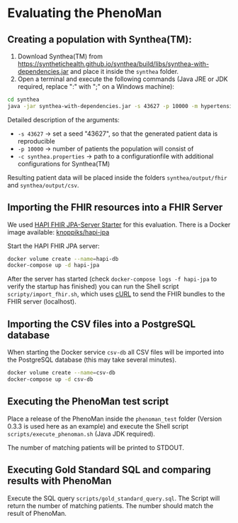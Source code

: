 # Evaluating the PhenoMan

## Creating a population with Synthea(TM):

1. Download Synthea(TM) from https://synthetichealth.github.io/synthea/build/libs/synthea-with-dependencies.jar
   and place it inside the `synthea` folder.
2. Open a terminal and execute the following commands (Java JRE or JDK required, replace ":" with ";" on a Windows machine):
```bash
cd synthea
java -jar synthea-with-dependencies.jar -s 43627 -p 10000 -m hypertension;metabolic*;wellness*;asthma;bronchitis;allerg* -c synthea.properties
```

Detailed description of the arguments:
* `-s 43627` -> set a seed "43627", so that the generated patient data is reproducible
* `-p 10000` -> number of patients the population will consist of
* `-c synthea.properties` -> path to a configurationfile with additional configurations for Synthea(TM)

Resulting patient data will be placed inside the folders `synthea/output/fhir` and `synthea/output/csv`.

## Importing the FHIR resources into a FHIR Server

We used [HAPI FHIR JPA-Server Starter](https://github.com/hapifhir/hapi-fhir-jpaserver-starter) for this evaluation.
There is a Docker image available: [knoppiks/hapi-jpa](https://hub.docker.com/r/knoppiks/hapi-jpa)

Start the HAPI FHIR JPA server:

```sh
docker volume create --name=hapi-db
docker-compose up -d hapi-jpa
```

After the server has started (check `docker-compose logs -f hapi-jpa` to verify the startup has finished) you can run the Shell script `scripty/import_fhir.sh`, which uses [cURL](https://curl.haxx.se) to send the FHIR bundles to the FHIR server (localhost).

## Importing the CSV files into a PostgreSQL database

When starting the Docker service `csv-db` all CSV files will be imported into the PostgreSQL database (this may take several minutes).

```sh
docker volume create --name=csv-db
docker-compose up -d csv-db
```

## Executing the PhenoMan test script

Place a release of the PhenoMan inside the `phenoman_test` folder (Version 0.3.3 is used here as an example) and execute the Shell script `scripts/execute_phenoman.sh` (Java JDK required).

The number of matching patients will be printed to STDOUT.

## Executing Gold Standard SQL and comparing results with PhenoMan

Execute the SQL query `scripts/gold_standard_query.sql`. The Script will return the number of matching patients. The number should match the result of PhenoMan.
